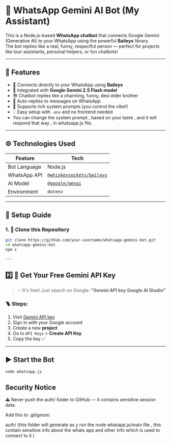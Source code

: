 # 🤖 WhatsApp Gemini AI Bot (My Assistant)

This is a Node.js-based **WhatsApp chatbot** that connects Google Gemini (Generative AI) to your WhatsApp using the powerful **Baileys** library.  
The bot replies like a real, funny, respectful person — perfect for projects like tour assistants, personal helpers, or fun chatbots!

---

## 📌 Features

- 🔗 Connects directly to your WhatsApp using **Baileys**
- 🤝 Integrated with **Google Gemini 2.5 Flash model**
- 😎 Chatbot replies like a charming, funny, desi elder brother
- 💬 Auto-replies to messages on WhatsApp
- 🧠 Supports rich system prompts (you control the vibe!)
- 💡 Easy setup with `.env` and no frontend needed
- You can change the system prompt , based on your taste , and it will respond that way , in whatsapp.js file.

---

## ⚙️ Technologies Used

| Feature       | Tech                        |
|--------------|-----------------------------|
| Bot Language  | Node.js                     |
| WhatsApp API  | [`@whiskeysockets/baileys`](https://github.com/WhiskeySockets/Baileys) |
| AI Model      | [`@google/genai`](https://www.npmjs.com/package/@google/genai) |
| Environment   | `dotenv`                    |

---

## 🚀 Setup Guide

### 1. 📁 Clone this Repository

```bash
git clone https://github.com/your-username/whatsapp-gemini-bot.git
cd whatsapp-gemini-bot
npm i 

---
``` 

## 2️⃣ 🔑 Get Your Free Gemini API Key

> 💡 It's free! Just search on Google: **"Gemini API key Google AI Studio"**

### 🪜 Steps:

1. Visit [Gemini API key ](https://ai.google.dev/gemini-api/docs) 
2. Sign in with your Google account
3. Create a new **project**
4. Go to `API Keys` > **Create API Key**
5. Copy the key ✅

---

## ▶️ Start the Bot

```bash
node whatsapp.js

``` 



## Security Notice

⚠️ Never push the auth/ folder to GitHub — it contains sensitive session data.

Add this to .gitignore:

auth/   (this folder will generate as y run the node whatapp.js/main file , this contain sensitive info about the whats app and other info which is used to connect to it )



